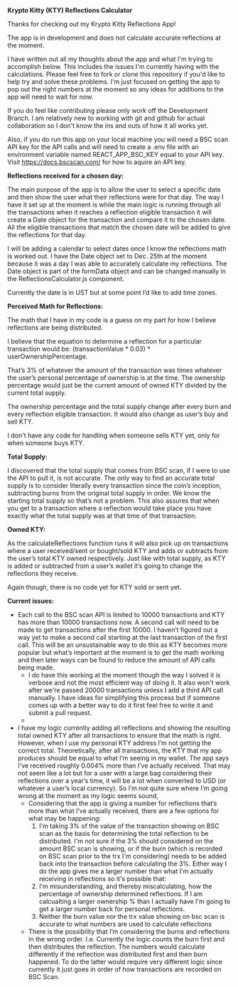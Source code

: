 <b>Krypto Kitty (KTY) Reflections Calculator</b>

Thanks for checking out my Krypto Kitty Reflections App!

The app is in development and does not calculate accurate reflections at the moment.

I have written out all my thoughts about the app and what I'm trying to accomplish below. This includes the issues I'm currently having with the calculations. Please feel free to fork or clone this repository if you'd like to help try and solve these problems. I'm just focused on getting the app to pop out the right numbers at the moment so any ideas for additions to the app will need to wait for now.

If you do feel like contributing please only work off the Development Branch. I am relatively new to working with git and github for actual collaboration so I don't know the ins and outs of how it all works yet.

Also, if you do run this app on your local machine you will need a BSC scan API key for the API calls and will need to create a .env file with an environment variable named REACT_APP_BSC_KEY equal to your API key. Visit https://docs.bscscan.com/ for how to aquire an API key.


<b>Reflections received for a chosen day:</b>

The main purpose of the app is to allow the user to select a specific date and then show the user what their reflections were for that day. The way I have it set up at the moment is while the main logic is running through all the transactions when it reaches a reflection eligible transaction it will create a Date object for the transaction and compare it to the chosen date. All the eligible transactions that match the chosen date will be added to give the reflections for that day.

I will be adding a calendar to select dates once I know the reflections math is worked out. I have the Date object set to Dec. 25th at the moment because it was a day I was able to accurately calculate my reflections. The Date object is part of the formData object and can be changed manually in the ReflectionsCalculator.js component.

Currently the date is in UST but at some point I’d like to add time zones. 


<b>Perceived Math for Reflections:</b>

The math that I have in my code is a guess on my part for how I believe reflections are being distributed.

I believe that the equation to determine a reflection for a particular transaction would be: 
(transactionValue * 0.03) * userOwnershipPercentage.

That’s 3% of whatever the amount of the transaction was times whatever the user’s personal percentage of ownership is at the time. The ownership percentage would just be the current amount of owned KTY divided by the current total supply.

The ownership percentage and the total supply change after every burn and every reflection eligible transaction. It would also change as user’s buy and sell KTY.

I don't have any code for handling when someone sells KTY yet, only for when someone buys KTY.


<b>Total Supply:</b>

I discovered that the total supply that comes from BSC scan, if I were to use the API to pull it, is not accurate. The only way to find an accurate total supply is to consider literally every transaction since the coin’s inception, subtracting burns from the original total supply in order. We know the starting total supply so that’s not a problem. This also assures that when you get to a transaction where a reflection would take place you have exactly what the total supply was at that time of that transaction.


<b>Owned KTY:</b>

As the calculateReflections function runs it will also pick up on transactions where a user received/sent or bought/sold KTY and adds or subtracts from the user’s total KTY owned respectively. Just like with total supply, as KTY is added or subtracted from a user’s wallet it’s going to change the reflections they receive.

Again though, there is no code yet for KTY sold or sent yet.


<b>Current issues:</b>

<ul>
<li>
Each call to the BSC scan API is limited to 10000 transactions and KTY has more than 10000 transactions now. A second call will need to be made to get transactions after the first 10000. I haven’t figured out a way yet to make a second call starting at the last transaction of the first call. This will be an unsustainable way to do this as KTY becomes more popular but what’s important at the moment is to get the math working and then later ways can be found to reduce the amount of API calls being made.
  <ul>
  <li>
  I do have this working at the moment though the way I solved it is verbose and not the most efficient way of doing it. It also won't work after we're passed 20000 transactions unless I add a third API call manually. I have ideas for simplifying this process but if someone comes up with a better way to do it first feel free to write it and submit a pull request. 
  <li>
  </ul>
</li>
  
<li>
I have my logic currently adding all reflections and showing the resulting total owned KTY after all transactions to ensure that the math is right. However, when I use my personal KTY address I’m not getting the correct total. Theoretically, after all transactions, the KTY that my app produces should be equal to what I’m seeing in my wallet. The app says I’ve received roughly 0.004% more than I’ve actually received. That may not seem like a lot but for a user with a large bag considering their reflections over a year’s time, it will be a lot when converted to USD (or whatever a user’s local currency). So I’m not quite sure where I’m going wrong at the moment as my logic seems sound,
<ul>
  <li>
  Considering that the app is giving a number for reflections that’s more than what I’ve actually received, there are a few options for what may be happening:
  <ol>
    <li>
    I'm taking 3% of the value of the transaction showing on BSC scan as the basis for determining the total reflection to be distributed. I'm not sure if the 3% should considered on the amount BSC scan is showing, or if the burn (which is recorded on BSC scan prior to the trx I'm considering) needs to be added back into the transaction before calculating the 3%. Either way I do the app gives me a larger number than what I'm actually receiving in reflections so it's possible that:
    </li>
    <li>
    I'm misunderstanding, and thereby miscalculating, how the percentage of ownership determined reflections. If I am calcualting a larger ownership % than I actually have I'm going to get a larger number back for personal reflections.
    </li>
    <li>
    Neither the burn value nor the trx value showing on bsc scan is accurate to what numbers are used to calculate reflections
    </li>
  </ol>
  </li>
  <li>
  There is the possibility that I’m considering the burns and reflections in the wrong order. I.e. Currently the logic counts the burn first and then distributes the reflection. The numbers would calculate differently if the reflection was distributed first and then burn happened. To do the latter would require very different logic since currently it just goes in order of how transactions are recorded on BSC Scan.
  </li>
</ul>
</li>
</ul>
